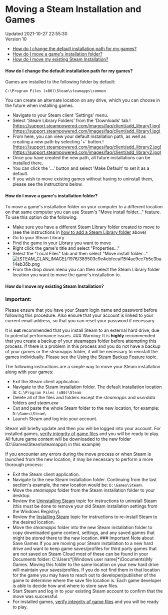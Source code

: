 # Moving a Steam Installation and Games
Updated 2021-10-27 22:55:30  
Version 10  

* [How do I change the default installation path for my games?](#default)
* [How do I move a game's installation folder?](#move)
* [How do I move my existing Steam Installation?](#exist)

  
#### How do I change the default installation path for my games?
Games are installed to the following folder by default:  
  
`C:\Program Files (x86)\Steam\steamapps\common`  
  
You can create an alternate location on any drive, which you can choose in the future when installing games.  
  

* Navigate to your Steam client 'Settings' menu.
* Select 'Steam Library Folders' from the 'Downloads' tab.![https://support.steampowered.com/images/faq/client/add_library1.jpg](https://support.steampowered.com/images/faq/client/add_library1.jpg)
* From here, you can view your default installation path, as well as creating a new path by selecting '+' button.![https://support.steampowered.com/images/faq/client/add_library2.jpg](https://support.steampowered.com/images/faq/client/add_library2.jpg)
* Once you have created the new path, all future installations can be installed there.
* You can click the '...' button and select 'Make Default' to set it as a default.
* If you wish to move existing games without having to uninstall them, please see the instructions below.

  
#### How do I move a game's installation folder?
To move a game's installation folder on your computer to a different location on that same computer you can use Steam's "Move install folder..." feature. To use this option do the following:  

* Make sure you have a different Steam Library folder created to move to (see the instructions in [how to add a Steam Library folder](#default) above)
* Go to your Steam Library
* Find the game in your Library you want to move
* Right click the game's title and select "Properties..."
* Select the "Local Files" tab and then select "Move install folder..."  
![{STEAM_CLAN_IMAGE}/1976/389503c9e4ebfeeaf15f4ae9ec7b5e3ba14eb36b.png]({STEAM_CLAN_IMAGE}/1976/389503c9e4ebfeeaf15f4ae9ec7b5e3ba14eb36b.png)
* From the drop down menu you can then select the Steam Library folder location you want to move the game's installation to.

  
#### How do I move my existing Steam Installation?
  ### Important:
Please ensure that you have your Steam login name and password before following this procedure. Also ensure that your account is linked to your current email address, so that you can reset your password if necessary.  
  
It is **not** recommended that you install Steam to an external hard drive, due to potential performance issues.    ### Warning:
It is **highly** recommended that you create a backup of your steamapps folder before attempting this process. If there is a problem in this process and you do not have a backup of your games or the steamapps folder, it will be necessary to reinstall the games individually. Please see the [Using the Steam Backup Feature](https://help.steampowered.com/en/faqs/view/4593-5CB7-DC3C-64F0) topic.  
  
The following instructions are a simple way to move your Steam installation along with your games:  
  

* Exit the Steam client application.
* Navigate to the Steam installation folder. The default installation location is: `C:\Program Files (x86)\Steam`
* Delete all of the files and folders except the *steamapps* and *userdata* folders and *steam.exe*
* Cut and paste the whole Steam folder to the new location, for example: `D:\Games\Steam\ `
* Launch Steam and log into your account.

  
  
Steam will briefly update and then you will be logged into your account. For installed games, [verify integrity of game files](https://help.steampowered.com/en/faqs/view/0C48-FCBD-DA71-93EB) and you will be ready to play. All future game content will be downloaded to the new folder (D:\Games\Steam\steamapps\ in this example)  
  
If you encounter any errors during the move process or when Steam is launched from the new location, it may be necessary to perform a more thorough process:  
  

* Exit the Steam client application.
* Navigate to the new Steam installation folder. Continuing from the last section's example, the new location would be: `D:\Games\Steam\ `
* Move the *steamapps* folder from the Steam installation folder to your desktop.
* Review the [Uninstalling Steam](https://help.steampowered.com/en/faqs/view/3C73-90F9-F600-0266) topic for instructions to uninstall Steam (this must be done to remove your old Steam installation settings from the Windows Registry).
* Review the [Installing Steam](https://help.steampowered.com/en/faqs/view/099E-F5D1-8780-4778) topic for instructions to re-install Steam to the desired location.
* Move the *steamapps* folder into the new Steam installation folder to copy downloaded game content, settings, and any saved games that might be stored there to the new location.  ### Important Note about Save Games
If you are moving your Steam installation to a new hard drive and want to keep game saves/profiles for third party games that are not saved on Steam Cloud most of these can be found in your Documents folder: C:\Users\*[Windows user name]*\Documents\My Games\. Moving this folder to the same location on your new hard drive will maintain your saves/profiles. If you do not find them in that location for the game you may have to reach out to developer/publisher of the game to determine where the save file location is. Each game developer is able to decide how and where to store save files.
* Start Steam and log in to your existing Steam account to confirm that the move was successful.
* For installed games, [verify integrity of game files](https://help.steampowered.com/en/faqs/view/0C48-FCBD-DA71-93EB) and you will be ready to play.